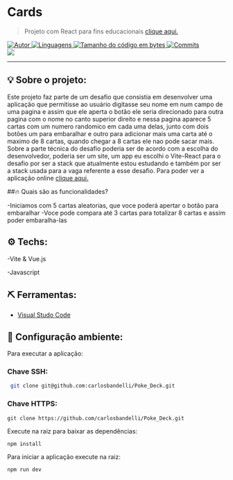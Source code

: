 # Cards

> Projeto com React para fins educacionais <a href="https://poke-deck-three.vercel.app/"> clique aqui. </a>

<a href="https://github.com/carlosbandelli">
<img alt="Autor" src="https://img.shields.io/badge/autor-CarlosBandelli-004400?style=flat-square">
</a>

<a href="#">
<img alt="Linguagens" src="https://img.shields.io/github/languages/count/carlosbandelli/Poke_Deck?color=004400&style=flat-square">
</a>

<a href="#">
<img alt="Tamanho do código em bytes" src="https://img.shields.io/github/languages/code-size/carlosbandelli/Poke_Deck?color=004400&style=flat-square">
</a>

<a href="https://github.com/carlosbandelli/Cards/commits/main">
<img alt="Commits" src="https://img.shields.io/github/last-commit/carlosbandelli/Poke_Deck?color=004400&style=flat-square">
</a>

<div style="margin: 0 auto;">
<img src="asset_Readme/PokeDeck.gif">
</div>

<hr/>

## 💡 Sobre o projeto:

Este projeto faz parte de um desafio que consistia em desenvolver  uma aplicação que permitisse ao usuário digitasse seu nome em num campo de uma pagina e assim que ele aperta o botão ele seria direcionado para outra pagina com o nome no canto superior direito e nessa pagina aparece 5 cartas com um numero randomico em cada uma delas, junto com dois botões um para embaralhar e outro para adicionar mais uma carta até o maximo de 8 cartas, quando chegar a 8 cartas ele nao pode sacar mais. Sobre a parte técnica do desafio poderia ser de acordo com a escolha do desenvolvedor, poderia ser um site, um app eu escolhi o Vite-React para o desafio por ser a stack que atualmente estou estudando e também por ser a stack usada para a vaga referente a esse desafio. Para poder ver a aplicação online <a href="https://poke-deck-three.vercel.app/"> clique aqui. </a>

##🔥 Quais são as funcionalidades?

-Iniciamos com 5 cartas aleatorias, que voce poderá apertar o botão para embaralhar
-Voce pode compara até 3 cartas para totalizar 8 cartas e assim poder embaralha-las

## ⚙️ Techs:
-Vite & Vue.js

-Javascript

## ⛏ Ferramentas:

- [Visual Studo Code](https://code.visualstudio.com/download)

## 🏁 Configuração ambiente:

Para executar a aplicação:

### Chave SSH:
```bash
 git clone git@github.com:carlosbandelli/Poke_Deck.git
```

### Chave HTTPS:
```
git clone https://github.com/carlosbandelli/Poke_Deck.git
```

Execute na raiz para baixar as dependências:

```
npm install
```

Para iniciar a aplicação execute na raiz:

```
npm run dev
```




